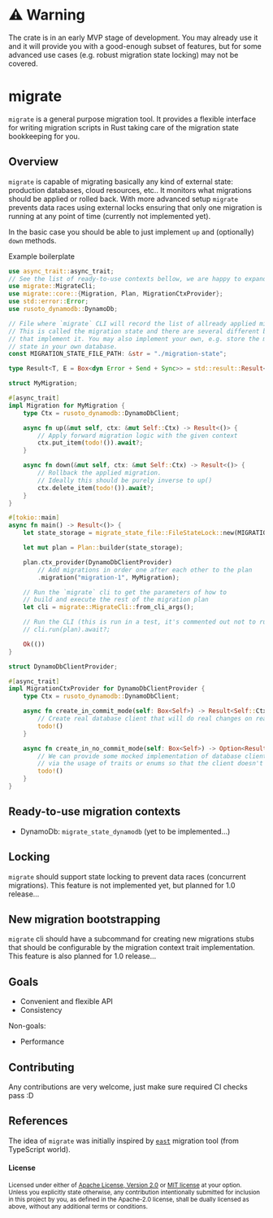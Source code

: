 [`east`]: https://github.com/okv/east

# :warning: Warning
The crate is in an early MVP stage of development.
You may already use it and it will provide you with a good-enough subset of features,
but for some advanced use cases (e.g. robust migration state locking) may not be covered.

# migrate

`migrate` is a general purpose migration tool.
It provides a flexible interface for writing migration scripts in Rust taking
care of the migration state bookkeeping for you.

## Overview

`migrate` is capable of migrating basically any kind of external state: production databases,
cloud resources, etc.. It monitors what migrations should be applied or rolled back.
With more advanced setup `migrate` prevents data races using external locks ensuring
that only one migration is running at any point of time (currently not implemented yet).

In the basic case you should be able to just implement `up` and (optionally) `down`
methods.

Example boilerplate

```rust
use async_trait::async_trait;
// See the list of ready-to-use contexts bellow, we are happy to expand it!
use migrate::MigrateCli;
use migrate::core::{Migration, Plan, MigrationCtxProvider};
use std::error::Error;
use rusoto_dynamodb::DynamoDb;

// File where `migrate` CLI will record the list of allready applied migrations
// This is called the migration state and there are several different backends
// that implement it. You may also implement your own, e.g. store the migration
// state in your own database.
const MIGRATION_STATE_FILE_PATH: &str = "./migration-state";

type Result<T, E = Box<dyn Error + Send + Sync>> = std::result::Result<T, E>;

struct MyMigration;

#[async_trait]
impl Migration for MyMigration {
    type Ctx = rusoto_dynamodb::DynamoDbClient;

    async fn up(&mut self, ctx: &mut Self::Ctx) -> Result<()> {
        // Apply forward migration logic with the given context
        ctx.put_item(todo!()).await?;
    }

    async fn down(&mut self, ctx: &mut Self::Ctx) -> Result<()> {
        // Rollback the applied migration.
        // Ideally this should be purely inverse to up()
        ctx.delete_item(todo!()).await?;
    }
}

#[tokio::main]
async fn main() -> Result<()> {
    let state_storage = migrate_state_file::FileStateLock::new(MIGRATION_STATE_FILE_PATH);

    let mut plan = Plan::builder(state_storage);

    plan.ctx_provider(DynamoDbClientProvider)
        // Add migrations in order one after each other to the plan
        .migration("migration-1", MyMigration);

    // Run the `migrate` cli to get the parameters of how to
    // build and execute the rest of the migration plan
    let cli = migrate::MigrateCli::from_cli_args();

    // Run the CLI (this is run in a test, it's commented out not to run CLI)
    // cli.run(plan).await?;

    Ok(())
}

struct DynamoDbClientProvider;

#[async_trait]
impl MigrationCtxProvider for DynamoDbClientProvider {
    type Ctx = rusoto_dynamodb::DynamoDbClient;

    async fn create_in_commit_mode(self: Box<Self>) -> Result<Self::Ctx> {
        // Create real database client that will do real changes on real data
        todo!()
    }

    async fn create_in_no_commit_mode(self: Box<Self>) -> Option<Result<Self::Ctx>> {
        // We can provide some mocked implementation of database client here
        // via the usage of traits or enums so that the client doesn't commit changes to the database
        todo!()
    }
}
```

## Ready-to-use migration contexts

- DynamoDb: `migrate_state_dynamodb` (yet to be implemented...)

## Locking

`migrate` should support state locking to prevent data races (concurrent migrations).
This feature is not implemented yet, but planned for 1.0 release...

## New migration bootstrapping

`migrate` cli should have a subcommand for creating new migrations stubs
that should be configurable by the migration context trait implementation.
This feature is also planned for 1.0 release...

## Goals

- Convenient and flexible API
- Consistency

Non-goals:

- Performance

## Contributing

Any contributions are very welcome, just make sure required CI checks pass :D

## References

The idea of `migrate` was initially inspired by [`east`] migration tool (from TypeScript world).

#### License

<sup>
Licensed under either of <a href="LICENSE-APACHE">Apache License, Version
2.0</a> or <a href="LICENSE-MIT">MIT license</a> at your option.
</sup>

<br>

<sub>
Unless you explicitly state otherwise, any contribution intentionally submitted
for inclusion in this project by you, as defined in the Apache-2.0 license, shall be
dually licensed as above, without any additional terms or conditions.
</sub>
